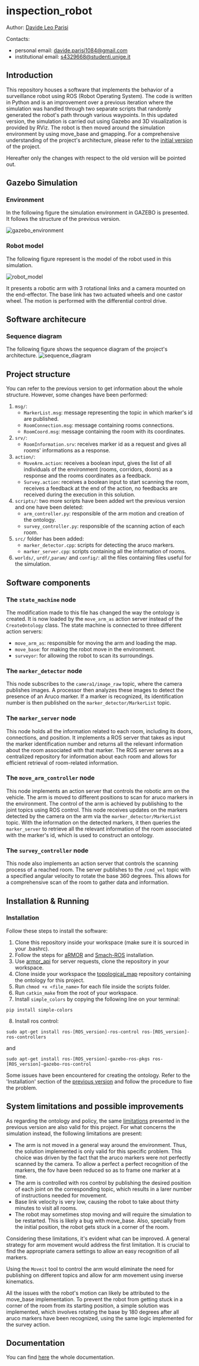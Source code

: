 # inspection_robot

Author: [Davide Leo Parisi](https://github.com/dpareasy)

Contacts:
* personal email: davide.parisi1084@gmail.com
* institutional email: s4329668@studenti.unige.it


## Introduction ##
This repository houses a software that implements the behavior of a surveillance robot using ROS (Robot Operating System). The code is written in Python and is an improvement over a previous iteration where the simulation was handled through two separate scripts that randomly generated the robot's path through various waypoints. In this updated version, the simulation is carried out using Gazebo and 3D visualization is provided by RViz. The robot is then moved around the simulation environment by using move_base and gmapping.
For a comprehensive understanding of the project's architecture, please refer to the [initial version](https://github.com/dpareasy/Assignment1) of the project.

Hereafter only the changes with respect to the old version will be pointed out.

## Gazebo Simulation ##

### Environment ###

In the following figure the simulation environment in GAZEBO is presented. It follows the structure of the previous version.

![gazebo_environment](https://user-images.githubusercontent.com/92155300/218350489-ad910b79-541b-4446-802a-605465db365f.png)

### Robot model ###

The following figure represent ìs the model of the robot used in this simulation.

![robot_model](https://user-images.githubusercontent.com/92155300/218351884-d8267a10-3c7e-4cfe-8bc0-c082b8b9c101.png)

It presents a robotic arm with 3 rotational links and a camera mounted on the end-effector. The base link has two actuated wheels and one castor wheel. The motion is performed with the differential control drive.

## Software architecure ##

### Sequence diagram ###

The following figure shows the sequence diagram of the project's architecture.
![sequence_diagram](https://user-images.githubusercontent.com/92155300/218548198-1710d59b-aad7-48a3-bdfc-e5525ed63c76.png)

## Project structure ##
You can refer to the previous version to get information about the whole structure. However, some changes have been performed:
1. `msg/`:
    * `MarkerList.msg`: message representing the topic in which marker's id are published.
    * `RoomConnection.msg`: message containing rooms connections.
    * `RoomCoord.msg`: message containing the room with its coordinates.
2. `srv/`:
    * `RoomInformation.srv`: receives marker id as a request and gives all rooms' informations as a response.
3. `action/`: 
    * `MoveArm.action`: receives a boolean input, gives the list of all individuals of the environment (rooms, corridors, doors) as a response and the rooms coordinates as a feedback.
    * `Survey.action`: receives a boolean input to start scanning the room, receives a feedback at the end of the action, no feedbacks are received during the execution in this solution.
4. `scripts/`: two more scripts have been added wrt the previous version and one have been deleted:
    * `arm_controller.py`: responsible of the arm motion and creation of the ontology.
    * `survey_controller.py`: responsible of the scanning action of each room.
5. `src/` folder has been added:
    * `marker_detector.cpp`: scripts for detecting the aruco markers.
    * `marker_server.cpp`: scripts containing all the information of rooms.
6. `worlds/`, `urdf/`,`param/` and `config/`: all the files containing files useful for the simulation.

## Software components ##

### The `state_machine` node ###

The modification made to this file has changed the way the ontology is created. It is now loaded by the `move_arm_as` action server instead of the `CreateOntology` class. The state machine is connected to three different action servers: 
* `move_arm_as`: responsible for moving the arm and loading the map.
* `move_base`: for making the robot move in the environment.
* `surveyor`: for allowing the robot to scan its surroundings.

### The `marker_detector` node ###

This node subscribes to the `camera1/image_raw` topic, where the camera publishes images. A processor then analyzes these images to detect the presence of an Aruco marker. If a marker is recognized, its identification number is then published on the `marker_detector/MarkerList` topic.

### The `marker_server` node ###

This node holds all the information related to each room, including its doors, connections, and position. It implements a ROS server that takes as input the marker identification number and returns all the relevant information about the room associated with that marker. The ROS server serves as a centralized repository for information about each room and allows for efficient retrieval of room-related information.

### The `move_arm_controller` node ###

This node implements an action server that controls the robotic arm on the vehicle. The arm is moved to different positions to scan for aruco markers in the environment. The control of the arm is achieved by publishing to the joint topics using ROS control. This node receives updates on the markers detected by the camera on the arm via the `marker_detector/MarkerList` topic. With the information on the detected markers, it then queries the `marker_server` to retrieve all the relevant information of the room associated with the marker's id, which is used to construct an ontology.

### The `survey_controller` node ###

This node also implements an action server that controls the scanning process of a reached room. The server publishes to the `/cmd_vel` topic with a specified angular velocity to rotate the base 360 degrees. This allows for a comprehensive scan of the room to gather data and information.


## Installation & Running ##

### Installation ###

Follow these steps to install the software:
1. Clone this repository inside your workspace (make sure it is sourced in your .bashrc).
2. Follow the steps for [aRMOR](https://github.com/EmaroLab/armor/issues/7) and [Smach-ROS](http://wiki.ros.org/smach/Tutorials/Getting%20Started) installation.
3. Use [armor_api](https://github.com/EmaroLab/armor_py_api) for server requests, clone the repository in your workspace.
4. Clone inside your workspace the [topological_map](https://github.com/buoncubi/topological_map) repository containing the ontology for this project.
5. Run `chmod +x <file_name>` for each file inside the scripts folder.
6. Run `catkin_make` from the root of your workspace.
7. Install `simple_colors` by copying the following line on your terminal:

```
pip install simple-colors
```

8. Install ros control:
```
sudo apt-get install ros-[ROS_version]-ros-control ros-[ROS_version]-ros-controllers
```
and 

```
sudo apt-get install ros-[ROS_version]-gazebo-ros-pkgs ros-[ROS_version]-gazebo-ros-control
```
Some issues have been encountered for creating the ontology. Refer to the 'Installation' section of the [previous version](https://github.com/dpareasy/Assignment1) and follow the procedure to fixe the problem.

## System limitations and possible improvements ##

As regarding the ontology and policy, the same [limitations](https://github.com/dpareasy/Assignment1) presented in the previous version are also valid for this project.
For what concerns the simulation instead, the following limitations are present:
* The arm is not moved in a general way around the environment. Thus, the solution implemented is only valid for this specific problem. This choice was driven by the fact that the aruco markers were not perfectly scanned by the camera. To allow a perfect a perfect recognition of the markers, the fov have been reduced so as to frame one marker at a time.
* The arm is controlled with ros control by publishing the desired position of each joint on the corresponding topic, which results in a larer number of instructions needed for movement.
* Base link velocity is very low, causing the robot to take about thirty minutes to visit all rooms.
* The robot may sometimes stop moving and will require the simulation to be restarted. This is likely a bug with move_base. Also, specially from the initial position, the robot gets stuck in a corner of the room.

Considering these limitations, it's evident what can be improved. A general strategy for arm movement would address the first limitation. It is crucial to find the appropriate camera settings to allow an easy recognition of all markers.

Using the `Moveit` tool to control the arm would eliminate the need for publishing on different topics and allow for arm movement using inverse kinematics. 

All the issues with the robot's motion can likely be attributed to the move_base implementation. To prevent the robot from getting stuck in a corner of the room from its starting position, a simple solution was implemented, which involves rotating the base by 180 degrees after all aruco markers have been recognized, using the same logic implemented for the survey action.


## Documentation ##
You can find [here](https://dpareasy.github.io/inspection_robot/) the whole documentation.
